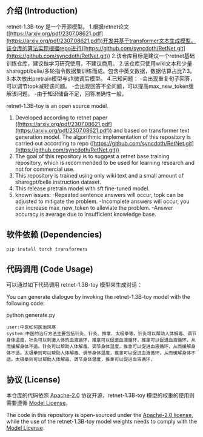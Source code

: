 ## 介绍 (Introduction)
retnet-1.3B-toy 是一个开源模型。
1.根据retnet论文([https://arxiv.org/pdf/2307.08621.pdf](https://arxiv.org/pdf/2307.08621.pdf))开发并基于transformer文本生成模型。该仓库的算法实现根据repo进行([https://github.com/syncdoth/RetNet.git](https://github.com/syncdoth/RetNet.git))
2.该仓库目标是建议一个retnet基础训练仓库，建议做学习研究使用，不建议商用。
2.该仓库只使用wiki文本和少量sharegpt/belle/多轮指令数据集训练而成。包含中英文数据，数据估算占比7:3。
3.本次放出pretrain模型与sft微调后模型。
4.已知问题：
  -会出现重复句子回答，可以调节topk减轻该问题。
  -会出现回答不全问题，可以提高max_new_token缓解该问题。
  -由于知识储备不足，回答准确性一般。

retnet-1.3B-toy is an open source model.
1. Developed according to retnet paper ([https://arxiv.org/pdf/2307.08621.pdf](https://arxiv.org/pdf/2307.08621.pdf)) and based on transformer text generation model. The algorithmic implementation of this repository is carried out according to repo ([https://github.com/syncdoth/RetNet.git](https://github.com/syncdoth/RetNet.git))
2. The goal of this repository is to suggest a retnet base training repository, which is recommended to be used for learning research and not for commercial use.
2. This repository is trained using only wiki text and a small amount of sharegpt/belle instruction dataset.
3. This release pretrain model with sft fine-tuned model.
4. known issues:
-Repeated sentence answers will occur, topk can be adjusted to mitigate the problem.
-Incomplete answers will occur, you can increase max_new_token to alleviate the problem.
-Answer accuracy is average due to insufficient knowledge base.

## 软件依赖 (Dependencies)

```shell
pip install torch transformers
```

## 代码调用 (Code Usage)

可以通过如下代码调用 retnet-1.3B-toy 模型来生成对话：

You can generate dialogue by invoking the retnet-1.3B-toy model with the following code:

python generate.py

```shell
user:中医如何医治风寒
system:中医的治疗方法主要包括针灸、针灸、推拿、太极拳等。针灸可以帮助人体解毒、调节身体温度，针灸可以刺激人体的血液循环，推拿可以促进血液循环，推拿可以促进血液循环，从而缓解身体不适。针灸可以帮助人体解毒、调节身体温度，推拿可以促进血液循环，从而缓解身体不适。太极拳则可以帮助人体解毒、调节身体温度，推拿可以促进血液循环，从而缓解身体不适。太极拳则可以帮助人体解毒、调节身体温度，推拿可以促进血液循环，
```


## 协议 (License)

本仓库的代码依照 [Apache-2.0](LICENSE) 协议开源，retnet-1.3B-toy 模型的权重的使用则需要遵循 [Model License](MODEL_LICENSE)。

The code in this repository is open-sourced under the [Apache-2.0 license](LICENSE), while the use of the retnet-1.3B-toy model weights needs to comply with the [Model License](MODEL_LICENSE).
